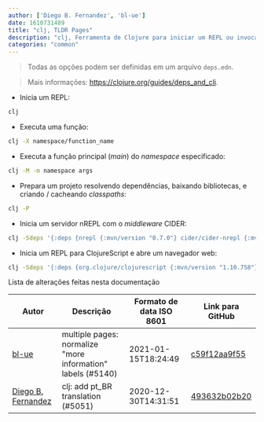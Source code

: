 ```yaml
---
author: ['Diego B. Fernandez', 'bl-ue']
date: 1610731489
title: "clj, TLDR Pages"
description: "clj, Ferramenta de Clojure para iniciar um REPL ou invocar uma função com argumentos."
categories: "common"
---
```

> Todas as opções podem ser definidas em um arquivo `deps.edn`.

> Mais informações: <https://clojure.org/guides/deps_and_cli>.

- Inicia um REPL:

```bash
clj
```

- Executa uma função:

```bash
clj -X namespace/function_name
```

- Executa a função principal (*main*) do *namespace* especificado:

```bash
clj -M -m namespace args
```

- Prepara um projeto resolvendo dependências, baixando bibliotecas, e criando / cacheando *classpaths*:

```bash
clj -P
```

- Inicia um servidor nREPL com o *middleware* CIDER:

```bash
clj -Sdeps '{:deps {nrepl {:mvn/version "0.7.0"} cider/cider-nrepl {:mvn/version "0.25.2"}' -m nrepl.cmdline --middleware '["cider.nrepl/cider-middleware"]' --interactive
```

- Inicia um REPL para ClojureScript e abre um navegador web:

```bash
clj -Sdeps '{:deps {org.clojure/clojurescript {:mvn/version "1.10.758"}' --main cljs.main --repl
```
Lista de alterações feitas nesta documentação


Autor | Descrição | Formato de data ISO 8601 | Link para GitHub
------|-----|-----|-----
[bl-ue](mailto:54780737+bl-ue@users.noreply.github.com) | multiple pages: normalize "more information" labels (#5140) | 2021-01-15T18:24:49 | [c59f12aa9f55](https://github.com/tldr-pages/tldr/commit/c59f12aa9f55d85612ba22e4da86db293ff76977)
[Diego B. Fernandez](mailto:diegobfernandez@outlook.com) | clj: add pt_BR translation (#5051) | 2020-12-30T14:31:51 | [493632b02b20](https://github.com/tldr-pages/tldr/commit/493632b02b2047bb0923903211f1b4a2f2fcedec)

